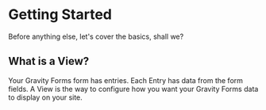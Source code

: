 # Getting Started

Before anything else, let's cover the basics, shall we?

## What is a View?

Your Gravity Forms form has entries. Each Entry has data from the form fields. A View is the way to configure how you want your Gravity Forms data to display on your site.

